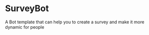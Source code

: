 # SurveyBot
A Bot template that can help you to create a survey and make it more dynamic for people
